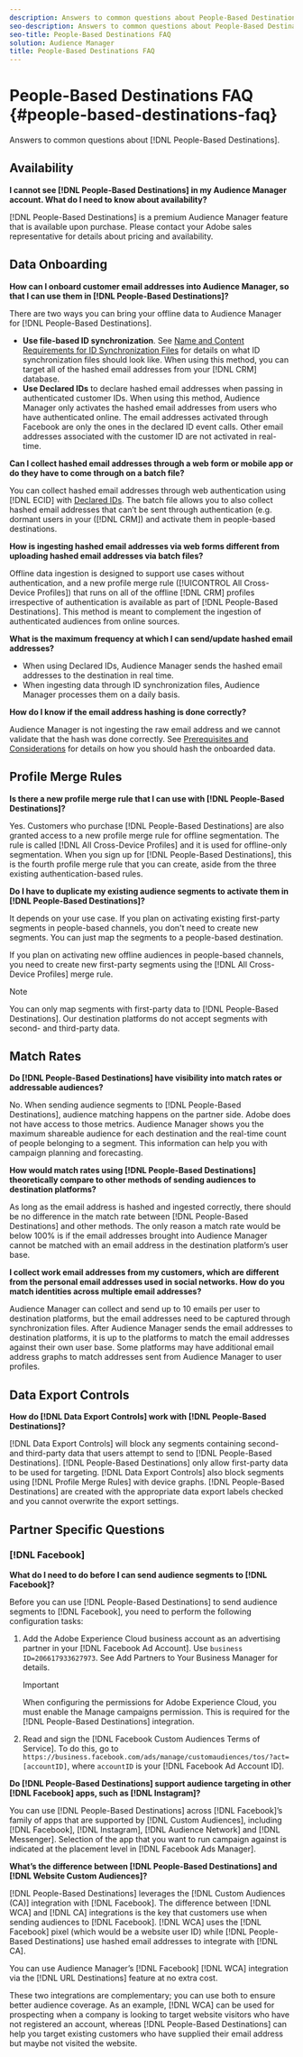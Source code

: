 ```yaml
---
description: Answers to common questions about People-Based Destinations.  
seo-description: Answers to common questions about People-Based Destinations.  
seo-title: People-Based Destinations FAQ
solution: Audience Manager
title: People-Based Destinations FAQ
---
```


# People-Based Destinations FAQ {#people-based-destinations-faq}

Answers to common questions about [!DNL People-Based Destinations].

## Availability

**I cannot see [!DNL People-Based Destinations] in my Audience Manager account. What do I need to know about availability?**

[!DNL People-Based Destinations] is a premium Audience Manager feature that is available upon purchase. Please contact your Adobe sales representative for details about pricing and availability.

## Data Onboarding

**How can I onboard customer email addresses into Audience Manager, so that I can use them in [!DNL People-Based Destinations]?**

There are two ways you can bring your offline data to Audience Manager for [!DNL People-Based Destinations].

* **Use file-based ID synchronization**. See [Name and Content Requirements for ID Synchronization Files](../integration/sending-audience-data/batch-data-transfer-explained/id-sync-file-based.md) for details on what ID synchronization files should look like. When using this method, you can target all of the hashed email addresses from your [!DNL CRM] database.
* **Use Declared IDs** to declare hashed email addresses when passing in authenticated customer IDs. When using this method, Audience Manager only activates the hashed email addresses from users who have authenticated online. The email addresses activated through Facebook are only the ones in the declared ID event calls. Other email addresses associated with the customer ID are not activated in real-time.

**Can I collect hashed email addresses through a web form or mobile app or do they have to come through on a batch file?**

You can collect hashed email addresses through web authentication using [!DNL ECID] with [Declared IDs](../features/declared-ids.md). The batch file allows you to also collect hashed email addresses that can’t be sent through authentication (e.g. dormant users in your ([!DNL CRM]) and activate them in people-based destinations.

**How is ingesting hashed email addresses via web forms different from uploading hashed email addresses via batch files?**

Offline data ingestion is designed to support use cases without authentication, and a new profile merge rule ([!UICONTROL All Cross-Device Profiles]) that runs on all of the offline [!DNL CRM] profiles irrespective of authentication is available as part of [!DNL People-Based Destinations]. This method is meant to complement the ingestion of authenticated audiences from online sources.

**What is the maximum frequency at which I can send/update hashed email addresses?​**

* When using Declared IDs, Audience Manager sends the hashed email addresses to the destination in real time.
* When ingesting data through ID synchronization files, Audience Manager processes them on a daily basis.

**How do I know if the email address hashing is done correctly?**

Audience Manager is not ingesting the raw email address and we cannot validate that the hash was done correctly. See [Prerequisites and Considerations](../features/destinations/people-based-destinations-prerequisites.md) for details on how you should hash the onboarded data.

## Profile Merge Rules

**Is there a new profile merge rule that I can use with [!DNL People-Based Destinations]?**

Yes. Customers who purchase [!DNL People-Based Destinations] are also granted access to a new profile merge rule for offline segmentation. The rule is called [!DNL All Cross-Device Profiles] and it is used for offline-only segmentation. When you sign up for [!DNL People-Based Destinations], this is the fourth profile merge rule that you can create, aside from the three existing authentication-based rules.

**Do I have to duplicate my existing audience segments to activate them in [!DNL People-Based Destinations]?**

It depends on your use case. If you plan on activating existing first-party segments in people-based channels, you don't need to create new segments. You can just map the segments to a people-based destination.

If you plan on activating new offline audiences in people-based channels, you need to create new first-party segments using the [!DNL All Cross-Device Profiles] merge rule.
>[!NOTE]
> 
> You can only map segments with first-party data to [!DNL People-Based Destinations]. Our destination platforms do not accept segments with second- and third-party data.

## Match Rates

**Do [!DNL People-Based Destinations] have visibility into match rates or addressable audiences?**

No. When sending audience segments to [!DNL People-Based Destinations], audience matching happens on the partner side. Adobe does not have access to those metrics. Audience Manager shows you the maximum shareable audience for each destination and the real-time count of people belonging to a segment. This information can help you with campaign planning and forecasting.

**How would match rates using [!DNL People-Based Destinations] theoretically compare to other methods of sending audiences to destination platforms?**

As long as the email address is hashed and ingested correctly, there should be no difference in the match rate between [!DNL People-Based Destinations] and other methods. The only reason a match rate would be below 100% is if the email addresses brought into Audience Manager cannot be matched with an email address in the destination platform’s user base.

**I collect work email addresses from my customers, which are different from the personal email addresses used in social networks. How do you match identities across multiple email addresses?**

Audience Manager can collect and send up to 10 emails per user to destination platforms, but the email addresses need to be captured through synchronization files. After Audience Manager sends the email addresses to destination platforms, it is up to the platforms to match the email addresses against their own user base. Some platforms may have additional email address graphs to match addresses sent from Audience Manager to user profiles.

## Data Export Controls

**How do [!DNL Data Export Controls] work with [!DNL People-Based Destinations]?**

[!DNL Data Export Controls] will block any segments containing second- and third-party data that users attempt to send to [!DNL People-Based Destinations]. [!DNL People-Based Destinations] only allow first-party data to be used for targeting. [!DNL Data Export Controls] also block segments using [!DNL Profile Merge Rules] with device graphs. [!DNL People-Based Destinations] are created with the appropriate data export labels checked and you cannot overwrite the export settings.

## Partner Specific Questions

### [!DNL Facebook]

**What do I need to do before I can send audience segments to [!DNL Facebook]?**

Before you can use [!DNL People-Based Destinations] to send audience segments to [!DNL Facebook], you need to perform the following configuration tasks:

1. Add the Adobe Experience Cloud business account as an advertising partner in your [!DNL Facebook Ad Account]. Use `business ID=206617933627973`. See Add Partners to Your Business Manager for details.
    
    >[!IMPORTANT]
    >
    > When configuring the permissions for Adobe Experience Cloud, you must enable the Manage campaigns permission. This is required for the [!DNL People-Based Destinations] integration.
 
1. Read and sign the [!DNL Facebook Custom Audiences Terms of Service]. To do this, go to `https://business.facebook.com/ads/manage/customaudiences/tos/?act=[accountID]`, where `accountID` is your [!DNL Facebook Ad Account ID].

**Do [!DNL People-Based Destinations] support audience targeting in other [!DNL Facebook] apps, such as [!DNL Instagram]?**

You can use [!DNL People-Based Destinations] across [!DNL Facebook]’s family of apps that are supported by [!DNL Custom Audiences], including [!DNL Facebook], [!DNL Instagram], [!DNL Audience Network] and [!DNL Messenger]. Selection of the app that you want to run campaign against is indicated at the placement level in [!DNL Facebook Ads Manager].

**What’s the difference between [!DNL People-Based Destinations] and [!DNL Website Custom Audiences]?**

[!DNL People-Based Destinations] leverages the [!DNL Custom Audiences (CA)] integration with [!DNL Facebook]. The difference between [!DNL WCA] and [!DNL CA] integrations is the key that customers use when sending audiences to [!DNL Facebook]. [!DNL WCA] uses the [!DNL Facebook] pixel (which would be a website user ID) while [!DNL People-Based Destinations] use hashed email addresses to integrate with [!DNL CA].

You can use Audience Manager’s [!DNL Facebook] [!DNL WCA] integration via the [!DNL URL Destinations] feature at no extra cost.

These two integrations are complementary; you can use both to ensure better audience coverage. As an example, [!DNL WCA] can be used for prospecting when a company is looking to target website visitors who have not registered an account, whereas [!DNL People-Based Destinations] can help you target existing customers who have supplied their email address but maybe not visited the website.



